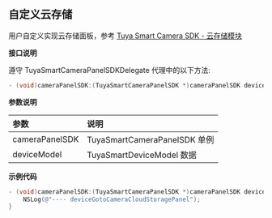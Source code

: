 ## 自定义云存储

用户自定义实现云存储面板，参考 [Tuya Smart Camera SDK - 云存储模块](https://tuyainc.github.io/tuyasmart_camera_ios_sdk_doc/zh-hans/resource/cloud_video.html)

**接口说明**

遵守  TuyaSmartCameraPanelSDKDelegate 代理中的以下方法:

```objective-c
- (void)cameraPanelSDK:(TuyaSmartCameraPanelSDK *)cameraPanelSDK deviceGotoCameraCloudStoragePanel:(TuyaSmartDeviceModel *)deviceModel;
```

**参数说明**

| 参数           | 说明                         |
| :------------- | :--------------------------- |
| cameraPanelSDK | TuyaSmartCameraPanelSDK 单例 |
| deviceModel    | TuyaSmartDeviceModel 数据    |

**示例代码**

```objective-c
- (void)cameraPanelSDK:(TuyaSmartCameraPanelSDK *)cameraPanelSDK deviceGotoCameraCloudStoragePanel:(TuyaSmartDeviceModel *)deviceModel {
    NSLog(@"---- deviceGotoCameraCloudStoragePanel");
}
```

